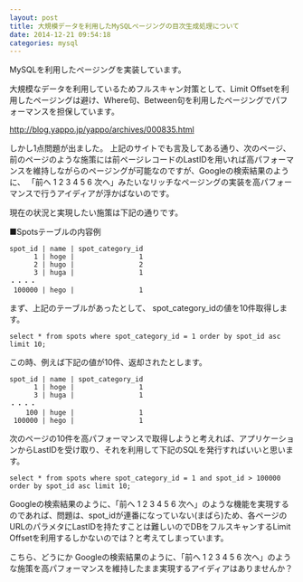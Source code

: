 ```yaml
---
layout: post
title: 大規模データを利用したMySQLページングの目次生成処理について
date: 2014-12-21 09:54:18
categories: mysql
---
```

<p>MySQLを利用したページングを実装しています。</p>

<p>大規模なデータを利用しているためフルスキャン対策として、Limit Offsetを利用したページングは避け、Where句、Between句を利用したページングでパフォーマンスを担保しています。</p>

<p><a href="http://blog.yappo.jp/yappo/archives/000835.html" rel="nofollow">http://blog.yappo.jp/yappo/archives/000835.html</a></p>

<p>しかし1点問題が出ました。
上記のサイトでも言及してある通り、次のページ、前のページのような施策には前ページレコードのLastIDを用いれば高パフォーマンスを維持しながらのページングが可能なのですが、Googleの検索結果のように、
「前へ 1 2 3 4 5 6 次へ」みたいなリッチなページングの実装を高パフォーマンスで行うアイディアが浮かばないのです。</p>

<p>現在の状況と実現したい施策は下記の通りです。</p>

<p>■Spotsテーブルの内容例</p>

<pre><code>spot_id | name | spot_category_id
      1 | hoge |                1
      2 | hugo |                2
      3 | huga |                1
・・・・
 100000 | hego |                1
</code></pre>

<p>まず、上記のテーブルがあったとして、
spot_category_idの値を10件取得します。</p>

<pre><code>select * from spots where spot_category_id = 1 order by spot_id asc limit 10;
</code></pre>

<p>この時、例えば下記の値が10件、返却されたとします。</p>

<pre><code>spot_id | name | spot_category_id
      1 | hoge |                1
      3 | huga |                1
・・・・
    100 | huge |                1
 100000 | hego |                1
</code></pre>

<p>次のページの10件を高パフォーマンスで取得しようと考えれば、アプリケーションからLastIDを受け取り、それを利用して下記のSQLを発行すればいいと思います。</p>

<pre><code>select * from spots where spot_category_id = 1 and spot_id &gt; 100000 order by spot_id asc limit 10;
</code></pre>

<p>Googleの検索結果のように、「前へ 1 2 3 4 5 6 次へ」のような機能を実現するのであれば、問題は、spot_idが連番になっていない(まばら)ため、各ページのURLのパラメタにLastIDを持たすことは難しいのでDBをフルスキャンするLimit Offsetを利用するしかないのでは？と考えてしまっています。</p>

<p>こちら、どうにか
Googleの検索結果のように、「前へ 1 2 3 4 5 6 次へ」のような施策を高パフォーマンスを維持したまま実現するアイディアはありませんか？</p>
